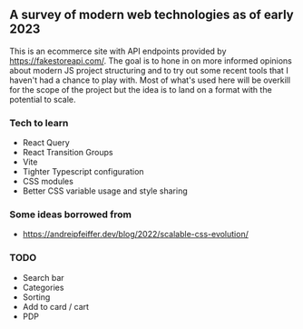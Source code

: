 ## A survey of modern web technologies as of early 2023
This is an ecommerce site with API endpoints provided by https://fakestoreapi.com/. The goal is to hone in on
more informed opinions about modern JS project structuring and to try out some recent tools that I haven't had
a chance to play with. Most of what's used here will be overkill for the scope of the project but the idea is to 
land on a format with the potential to scale.

### Tech to learn
- React Query
- React Transition Groups
- Vite
- Tighter Typescript configuration
- CSS modules
- Better CSS variable usage and style sharing

### Some ideas borrowed from 
- https://andreipfeiffer.dev/blog/2022/scalable-css-evolution/


### TODO
- Search bar
- Categories
- Sorting
- Add to card / cart
- PDP
